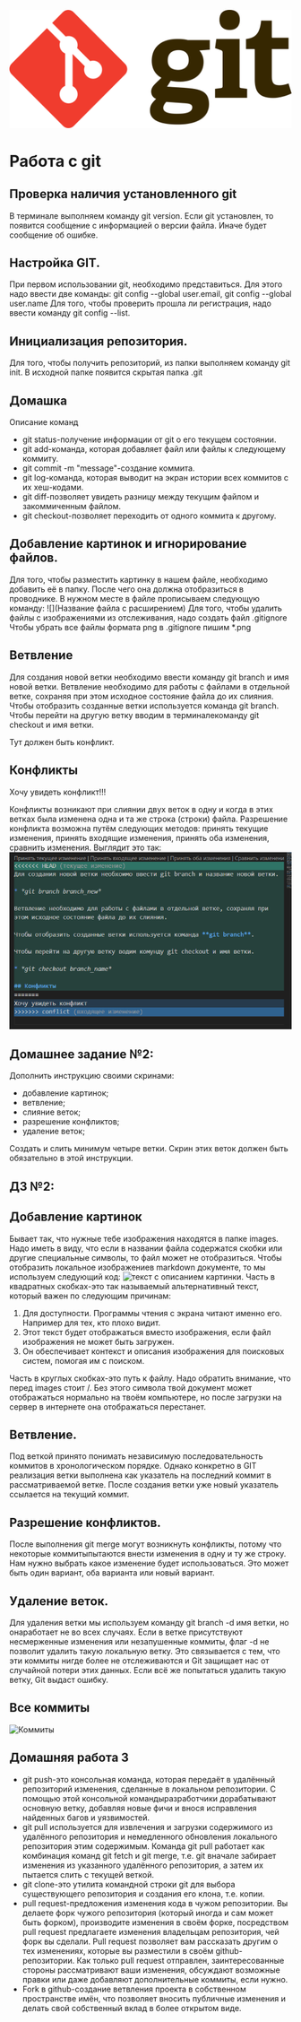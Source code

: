 ![Тут должен быть логотип](Git-logo.svg_.png)
# Работа с git
## Проверка наличия установленного git
В терминале выполняем команду git version. Если git установлен, то появится сообщение с информацией о версии файла. Иначе будет сообщение об ошибке.
## Настройка GIT.
При первом использовании git, необходимо представиться. Для этого надо ввести две команды: git config --global user.email, git config --global user.name
Для того, чтобы проверить прошла ли регистрация, надо ввести команду git config --list.
## Инициализация репозитория.
Для того, чтобы получить репозиторий, из папки выполняем команду git init. В исходной папке появится скрытая папка .git
## Домашка
Описание команд

* git status-получение информации от git о его текущем состоянии.
* git add-команда, которая добавляет файл или файлы к следующему коммиту.
* git commit -m "message"-создание коммита.
* git log-команда, которая выводит на экран истории всех коммитов с их хеш-кодами.
* git diff-позволяет увидеть разницу между текущим файлом и закоммиченным файлом.
* git checkout-позволяет переходить от одного коммита к другому.

## Добавление картинок и игнорирование файлов.
Для того, чтобы разместить картинку в нашем файле, необходимо добавить её в папку. После чего она должна отобразиться в проводнике. В нужном месте в файле прописываем следующую команду: ![](Название файла с расширением)
Для того, чтобы удалить файлы с изображениями из отслеживания, надо создать файл .gitignore
Чтобы убрать все файлы формата png в .gitignore пишим *.png

## Ветвление
Для создания новой ветки необходимо ввести команду git branch и имя новой ветки. Ветвление необходимо для работы с файлами в отдельной ветке, сохраняя при этом исходное состояние файла до их слияния. Чтобы отобразить созданные ветки используется команда git branch. Чтобы перейти на другую ветку вводим в терминалекоманду git checkout и имя ветки.


Тут должен быть конфликт.
## Конфликты
Хочу увидеть конфликт!!!

Конфликты возникают при слиянии двух веток в одну и когда в этих ветках была изменена одна и та же строка (строки) файла. Разрешение конфликта возможна путём следующих методов: принять текущие изменения, принять входящие изменения, принять оба изменения, сравнить изменения. Выглядит это так:
![Конфликт](Conflict.png)

## Домашнее задание №2:
Дополнить инструкцию своими скринами:
* добавление картинок;
* ветвление;
* слияние веток;
* разрешение конфликтов;
* удаление веток;

Создать и слить минимум четыре ветки. Скрин этих веток должен быть обязательно в этой инструкции.

## ДЗ №2:
## Добавление картинок
Бывает так, что нужные тебе изображения находятся в папке images. Надо иметь в виду, что если в названии файла содержатся скобки или другие специальные символы, то файл может не отобразиться. Чтобы отобразить локальное изображениев markdown документе, то мы используем следующий код: ![текст с описанием картинки](/images/picture.jpg). Часть в квадратных скобках-это так называемый альтернативный текст, который важен по следующим причинам: 

1. Для доступности. Программы чтения с экрана читают именно его. Например для тех, кто плохо видит.
2. Этот текст будет отображаться вместо изображения, если файл изображения не может быть загружен. 
3. Он обеспечивает контекст и описания изображения для поисковых систем, помогая им с поиском. 

Часть в круглых скобках-это путь к файлу. Надо обратить внимание, что перед images стоит /. Без этого символа твой документ может отображаться нормально на твоём компьютере, но после загрузки на сервер в интернете она отображаться перестанет.

## Ветвление.
Под веткой принято понимать независимую последовательность коммитов в хронологическом порядке. Однако конкретно в GIT реализация ветки выполнена как указатель на последний коммит в рассматриваемой ветке. После создания ветки уже новый указатель ссылается на текущий коммит.

## Разрешение конфликтов.
После выполнения git merge могут возникнуть конфликты, потому что некоторые коммитыпытаются внести изменения в одну и ту же строку. Нам нужно выбрать какое изменение будет использоваться. Это может быть один вариант, оба варианта или новый вариант.

## Удаление веток.
Для удаления ветки мы используем команду git branch -d имя ветки, но онаработает не во всех случаях. Если в ветке присутствуют несмерженные изменения или незапушенные коммиты, флаг -d не позволит удалить такую локальную ветку. Это связывается с тем, что эти коммиты нигде более не отслеживаются и Git защищает нас от случайной потери этих данных. Если всё же попытаться удалить такую ветку, Git выдаст ошибку.

## Все коммиты
![Коммиты](Коммиты.png)

## Домашняя работа 3
* git push-это консольная команда, которая передаёт в удалённый репозиторий изменения, сделанные в локальном репозитории. С помощью этой консольной командыразработчики дорабатывают основную ветку, добавляя новые фичи и внося исправления найденных багов и уязвимостей.
* git pull используется для извлечения и загрузки содержимого из удалённого репозитория и немедленного обновления локального репозитория этим содержимым. Команда git pull работает как комбинация команд git fetch и git merge, т.е. git вначале забирает изменения из указанного удалённого репозитория, а затем их пытается слить с текущей веткой.
* git clone-это утилита командной строки git для выбора существующего репозитория и создания его клона, т.е. копии.
* pull request-предложения изменения кода в чужом репозитории. Вы делаете форк чужого репозитория (который иногда и сам может быть форком), производите изменения в своём форке, посредством pull request предлагаете изменения владельцам репозитория, чей форк вы сделали. Pull request позволяет вам рассказать другим о тех изменениях, которые вы разместили в своём github-репозитории. Как только pull request отправлен, заинтересованные стороны рассматривают ваши изменения, обсуждают возможные правки или даже добавляют дополнительные коммиты, если нужно.
* Fork в github-создание ветвления проекта в собственном пространстве имён, что позволяет вносить публичные изменения и делать свой собственный вклад в более открытом виде.
